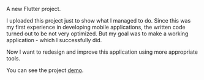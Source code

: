 A new Flutter project.

I uploaded this project just to show what I managed to do. Since this was my first experience in developing mobile applications, the written code turned out to be not very optimized. But my goal was to make a working application - which I successfully did. 

Now I want to redesign and improve this application using more appropriate tools.

You can see the project [demo]([url](https://github.com/Cholicer/new-example-project/blob/main/showcase/project-demo.mp4)).
